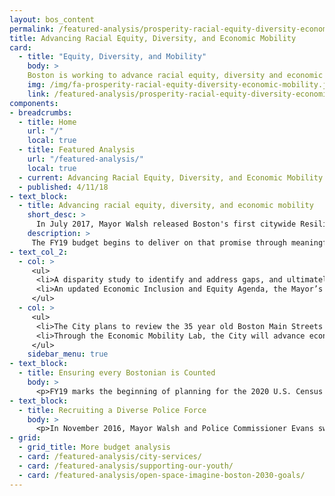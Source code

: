 ```yaml
---
layout: bos_content
permalink: /featured-analysis/prosperity-racial-equity-diversity-economic-mobility/
title: Advancing Racial Equity, Diversity, and Economic Mobility
card:
  - title: "Equity, Diversity, and Mobility"
    body: >
    Boston is working to advance racial equity, diversity and economic mobility.
    img: /img/fa-prosperity-racial-equity-diversity-economic-mobility.jpg
    link: /featured-analysis/prosperity-racial-equity-diversity-economic-mobility/
components:
- breadcrumbs:
  - title: Home
    url: "/"
    local: true
  - title: Featured Analysis
    url: "/featured-analysis/"
    local: true
  - current: Advancing Racial Equity, Diversity, and Economic Mobility
  - published: 4/11/18
- text_block:
  - title: Advancing racial equity, diversity, and economic mobility
    short_desc: >
      In July 2017, Mayor Walsh released Boston's first citywide Resilience Strategy to ensure every resident can reach their full potential regardless of their background, and remove the barriers of systemic racism that hinder Bostonians from having access to opportunities. 
    description: >
     The FY19 budget begins to deliver on that promise through meaningful investment that looks at the root problems of systemic racism and ensures Boston is a city where everyone thrives. These investments include:
- text_col_2:
  - col: >
     <ul>
      <li>A disparity study to identify and address gaps, and ultimately strengthen the City's procurement practices across all departments and provide an enhanced platform for future equity-based policies.</li>
      <li>An updated Economic Inclusion and Equity Agenda, the Mayor’s strategy for creating an inclusive economy in Boston.</li>
     </ul>
  - col: >
     <ul>
      <li>The City plans to review the 35 year old Boston Main Streets program on how it will be best suited to serve Boston and its underserved districts and Main streets.</li>
      <li>Through the Economic Mobility Lab, the City will advance economic mobility for Bostonians.</li>
     </ul>
    sidebar_menu: true
- text_block:
  - title: Ensuring every Bostonian is Counted
    body: >
      <p>FY19 marks the beginning of planning for the 2020 U.S. Census and Boston is dedicated to ensuring every person who lives in Boston is counted. New outreach staff will work to identify opportunities to raise awareness about the Census, with a particular focus on harder to reach populations: students, children, recent immigrants, households with poor internet access, and non-English speakers.</p>
- text_block:
  - title: Recruiting a Diverse Police Force
    body: >
      <p>In November 2016, Mayor Walsh and Police Commissioner Evans swore in the first class of police cadets since 2009, a training program for Boston's youth seeking a career in law enforcement. Building on the success of recruiting a diverse class of 42, which included 74% cadets of color and 36% female cadets, the City will add another class of 31 in the Spring of 2018. The FY19 budget funds an additional class of 20 cadets in the Spring of 2019.</p> 
- grid: 
  - grid_title: More budget analysis
  - card: /featured-analysis/city-services/
  - card: /featured-analysis/supporting-our-youth/
  - card: /featured-analysis/open-space-imagine-boston-2030-goals/
---
```

